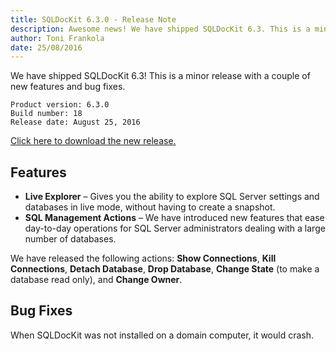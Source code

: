 ```yaml
---
title: SQLDocKit 6.3.0 - Release Note
description: Awesome news! We have shipped SQLDocKit 6.3. This is a minor release, however we’ve added a couple of new features and bug fixes. Check out what’s new!
author: Toni Frankola
date: 25/08/2016
---
```

We have shipped SQLDocKit 6.3! This is a minor release with a couple of new features and bug fixes.

    Product version: 6.3.0
    Build number: 18
    Release date: August 25, 2016

[Click here to download the new release.](https://www.syskit.com/products/slq-manager/download)

## Features
* __Live Explorer__ – Gives you the ability to explore SQL Server settings and databases in live mode, without having to create a snapshot.
* __SQL Management Actions__ – We have introduced new features that ease day-to-day operations for SQL Server administrators dealing with a large number of databases.

We have released the following actions: __Show Connections__, __Kill Connections__, __Detach Database__, __Drop Database__, __Change State__ (to make a database read only), and __Change Owner__.

## Bug Fixes
When SQLDocKit was not installed on a domain computer, it would crash.


